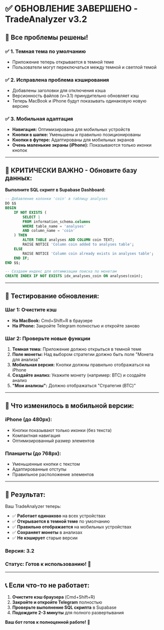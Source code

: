# ✅ ОБНОВЛЕНИЕ ЗАВЕРШЕНО - TradeAnalyzer v3.2

## 🚀 Все проблемы решены!

### ✅ **1. Темная тема по умолчанию**
- Приложение теперь открывается в темной теме
- Пользователи могут переключаться между темной и светлой темой

### ✅ **2. Исправлена проблема кэширования**
- Добавлены заголовки для отключения кэша
- Версионность файлов (v=3.1) принудительно обновляет кэш
- Теперь MacBook и iPhone будут показывать одинаковую новую версию

### ✅ **3. Мобильная адаптация**
- **Навигация:** Оптимизирована для мобильных устройств
- **Кнопки в шапке:** Уменьшены и правильно позиционированы
- **Кнопки в футере:** Адаптированы для мобильных экранов
- **Очень маленькие экраны (iPhone):** Показываются только иконки кнопок

---

## 🔧 **КРИТИЧЕСКИ ВАЖНО - Обновите базу данных:**

**Выполните SQL скрипт в Supabase Dashboard:**

```sql
-- Добавление колонки 'coin' в таблицу analyses
DO $$ 
BEGIN
    IF NOT EXISTS (
        SELECT 1 
        FROM information_schema.columns 
        WHERE table_name = 'analyses' 
        AND column_name = 'coin'
    ) THEN
        ALTER TABLE analyses ADD COLUMN coin TEXT;
        RAISE NOTICE 'Column coin added to analyses table';
    ELSE
        RAISE NOTICE 'Column coin already exists in analyses table';
    END IF;
END $$;

-- Создаем индекс для оптимизации поиска по монетам
CREATE INDEX IF NOT EXISTS idx_analyses_coin ON analyses(coin);
```

---

## 🧪 **Тестирование обновления:**

### **Шаг 1: Очистите кэш**
- **На MacBook:** Cmd+Shift+R в браузере
- **На iPhone:** Закройте Telegram полностью и откройте заново

### **Шаг 2: Проверьте новые функции**
1. **Темная тема:** Приложение должно открыться в темной теме
2. **Поле монеты:** Над выбором стратегии должно быть поле "Монета для анализа"
3. **Мобильная версия:** Кнопки должны правильно отображаться на iPhone
4. **Создайте анализ:** Укажите монету (например: BTC) и создайте анализ
5. **"Мои анализы":** Должно отображаться "Стратегия (BTC)"

---

## 📱 **Что изменилось в мобильной версии:**

### **iPhone (до 480px):**
- Кнопки показывают только иконки (без текста)
- Компактная навигация
- Оптимизированный размер элементов

### **Планшеты (до 768px):**
- Уменьшенные кнопки с текстом
- Адаптированные отступы
- Правильное расположение элементов

---

## 🎯 **Результат:**

Ваш TradeAnalyzer теперь:
- ✅ **Работает одинаково** на всех устройствах
- ✅ **Открывается в темной теме** по умолчанию
- ✅ **Правильно отображается** на мобильных устройствах
- ✅ **Сохраняет монеты** в анализах
- ✅ **Не кэширует** старые версии

### **Версия:** 3.2
### **Статус:** Готов к использованию! 🎉

---

## 📞 **Если что-то не работает:**

1. **Очистите кэш браузера** (Cmd+Shift+R)
2. **Закройте и откройте Telegram** полностью
3. **Проверьте выполнение SQL скрипта** в Supabase
4. **Подождите 2-3 минуты** для полного развертывания

**Ваш бот готов к полноценной работе!** 🚀
